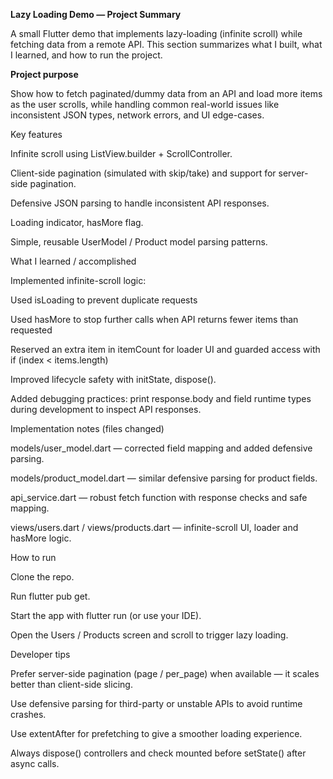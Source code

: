 **Lazy Loading Demo — Project Summary**

A small Flutter demo that implements lazy-loading (infinite scroll) while fetching data from a remote API. This section summarizes what I built, what I learned, and how to run the project.

****Project purpose****

Show how to fetch paginated/dummy data from an API and load more items as the user scrolls, while handling common real-world issues like inconsistent JSON types, network errors, and UI edge-cases.

Key features

Infinite scroll using ListView.builder + ScrollController.

Client-side pagination (simulated with skip/take) and support for server-side pagination.

Defensive JSON parsing to handle inconsistent API responses.

Loading indicator, hasMore flag.

Simple, reusable UserModel / Product model parsing patterns.

What I learned / accomplished

Implemented infinite-scroll logic:

Used isLoading to prevent duplicate requests

Used hasMore to stop further calls when API returns fewer items than requested

Reserved an extra item in itemCount for loader UI and guarded access with if (index < items.length)

Improved lifecycle safety with initState, dispose().

Added debugging practices: print response.body and field runtime types during development to inspect API responses.

Implementation notes (files changed)

models/user_model.dart — corrected field mapping and added defensive parsing.

models/product_model.dart — similar defensive parsing for product fields.

api_service.dart — robust fetch function with response checks and safe mapping.

views/users.dart / views/products.dart — infinite-scroll UI, loader and hasMore logic.

How to run

Clone the repo.

Run flutter pub get.

Start the app with flutter run (or use your IDE).

Open the Users / Products screen and scroll to trigger lazy loading.

Developer tips

Prefer server-side pagination (page / per_page) when available — it scales better than client-side slicing.

Use defensive parsing for third-party or unstable APIs to avoid runtime crashes.

Use extentAfter for prefetching to give a smoother loading experience.

Always dispose() controllers and check mounted before setState() after async calls.

